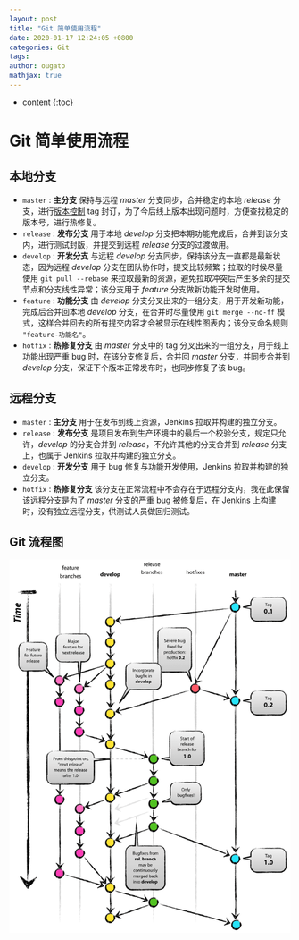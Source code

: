 ```yaml
---
layout: post
title: "Git 简单使用流程"
date: 2020-01-17 12:24:05 +0800
categories: Git
tags: 
author: ougato
mathjax: true
---
```


* content
{:toc}




# Git 简单使用流程

## 本地分支

* `master` : **主分支** 保持与远程 *master* 分支同步，合并稳定的本地 *release* 分支，进行[版本控制](https://ougato.github.io/2019/11/20/Semver/) tag 封订，为了今后线上版本出现问题时，方便查找稳定的版本号，进行热修复。
* `release` : **发布分支** 用于本地 *develop* 分支把本期功能完成后，合并到该分支内，进行测试封版，并提交到远程 *release* 分支的过渡做用。
* `develop` : **开发分支** 与远程 *develop* 分支同步，保持该分支一直都是最新状态，因为远程 *develop* 分支在团队协作时，提交比较频繁；拉取的时候尽量使用 `git pull --rebase` 来拉取最新的资源，避免拉取冲突后产生多余的提交节点和分支线性异常；该分支用于 *feature* 分支做新功能开发时使用。
* `feature` : **功能分支** 由 *develop* 分支分叉出来的一组分支，用于开发新功能，完成后合并回本地 *develop* 分支，在合并时尽量使用 `git merge --no-ff` 模式，这样合并回去的所有提交内容才会被显示在线性图表内；该分支命名规则 `"feature-功能名"`。
* `hotfix` : **热修复分支** 由 *master* 分支中的 tag 分叉出来的一组分支，用于线上功能出现严重 bug 时，在该分支修复后，合并回 *master* 分支，并同步合并到 *develop* 分支，保证下个版本正常发布时，也同步修复了该 bug。


## 远程分支

* `master` : **主分支** 用于在发布到线上资源，Jenkins 拉取并构建的独立分支。
* `release` : **发布分支** 是项目发布到生产环境中的最后一个校验分支，规定只允许，*develop* 的分支合并到 *release*，不允许其他的分支合并到 *release* 分支上，也属于 Jenkins 拉取并构建的独立分支。
* `develop` : **开发分支** 用于 bug 修复与功能开发使用，Jenkins 拉取并构建的独立分支。
* `hotfix` : **热修复分支** 该分支在正常流程中不会存在于远程分支内，我在此保留该远程分支是为了 *master* 分支的严重 bug 被修复后，在 Jenkins 上构建时，没有独立远程分支，供测试人员做回归测试。


## Git 流程图

![git-model](../_image/git/git-model.png)
